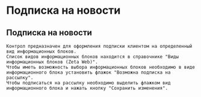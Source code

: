 ﻿---
description: 2.4.7
---
# Подписка на новости
## Подписка на новости
	Контрол предназначен для оформления подписки клиентом на определенный вид информационных блоков.
	Список видов информационных блоков находится в справочнике "Виды информационных блоков (Zeta Web)".
	Чтобы иметь возможность выбора информационных блоков необходимо в виде информационного блока установить флажок "Возможна подписка на рассылку".
	Чтобы подписаться на рассылку необходимо выделить флажком вид информационного блока и нажать кнопку "Сохранить изменения".
